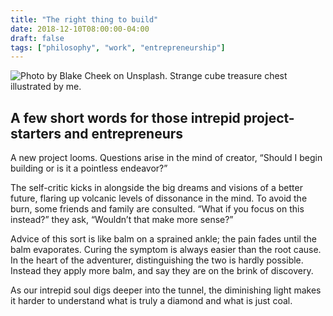 ```yaml
---
title: "The right thing to build"
date: 2018-12-10T08:00:00-04:00
draft: false
tags: ["philosophy", "work", "entrepreneurship"]
---
```

![Photo by Blake Cheek on Unsplash. Strange cube treasure chest illustrated by me.](/images/right-thing-to-build.png)

## A few short words for those intrepid project-starters and entrepreneurs

A new project looms. Questions arise in the mind of creator, “Should I begin building or is it a pointless endeavor?”

The self-critic kicks in alongside the big dreams and visions of a better future, flaring up volcanic levels of dissonance in the mind. To avoid the burn, some friends and family are consulted. “What if you focus on this instead?” they ask, “Wouldn’t that make more sense?”

Advice of this sort is like balm on a sprained ankle; the pain fades until the balm evaporates. Curing the symptom is always easier than the root cause. In the heart of the adventurer, distinguishing the two is hardly possible. Instead they apply more balm, and say they are on the brink of discovery.

As our intrepid soul digs deeper into the tunnel, the diminishing light makes it harder to understand what is truly a diamond and what is just coal.
